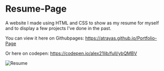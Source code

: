 # Resume-Page
A website I made using HTML and CSS to show as my resume for myself and to display a few projects I've done in the past.

You can view it here on Githubpages: https://atrayas.github.io/Portfolio-Page

Or here on codepen: https://codepen.io/alex21lib/full/ybQMBV

![Resume](https://user-images.githubusercontent.com/15331986/66732338-571e4600-ee10-11e9-998c-55cb632d7525.PNG)

